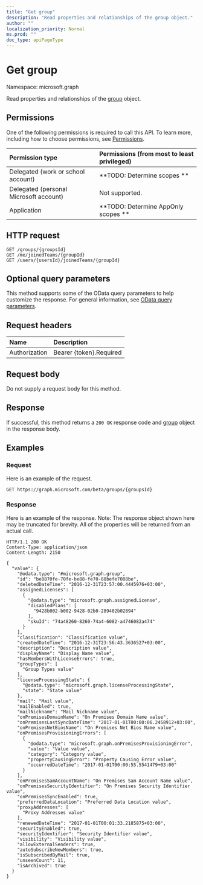 ```yaml
---
title: "Get group"
description: "Read properties and relationships of the group object."
author: ""
localization_priority: Normal
ms.prod: ""
doc_type: apiPageType
---
```


# Get group

Namespace: microsoft.graph

Read properties and relationships of the [group](../resources/group.md) object.

## Permissions
One of the following permissions is required to call this API. To learn more, including how to choose permissions, see [Permissions](/concepts/permissions-reference.md).

|Permission type|Permissions (from most to least privileged)|
|:---|:---|
|Delegated (work or school account)|**TODO: Determine scopes **|
|Delegated (personal Microsoft account)|Not supported.|
|Application|**TODO: Determine AppOnly scopes **|

## HTTP request
<!-- {
  "blockType": "ignored"
}
-->
``` http
GET /groups/{groupsId}
GET /me/joinedTeams/{groupId}
GET /users/{usersId}/joinedTeams/{groupId}
```

## Optional query parameters
This method supports some of the OData query parameters to help customize the response. For general information, see [OData query parameters](/graph/query-parameters).

## Request headers
|Name|Description|
|:---|:---|
|Authorization|Bearer {token}.Required|

## Request body
Do not supply a request body for this method.

## Response
If successful, this method returns a `200 OK` response code and [group](../resources/group.md) object in the response body.

## Examples

### Request
Here is an example of the request.
<!-- {
  "blockType": "request",
  "name": "get_group"
}
-->
``` http
GET https://graph.microsoft.com/beta/groups/{groupsId}
```

### Response
Here is an example of the response. Note: The response object shown here may be truncated for brevity. All of the properties will be returned from an actual call.
<!-- {
  "blockType": "response",
  "truncated": true,
  "@odata.type": "microsoft.graph.group"
}
-->
``` http
HTTP/1.1 200 OK
Content-Type: application/json
Content-Length: 2150

{
  "value": {
    "@odata.type": "#microsoft.graph.group",
    "id": "be8870fe-70fe-be88-fe70-88befe7088be",
    "deletedDateTime": "2016-12-31T23:57:00.4445976+03:00",
    "assignedLicenses": [
      {
        "@odata.type": "microsoft.graph.assignedLicense",
        "disabledPlans": [
          "9428b002-b002-9428-02b0-289402b02894"
        ],
        "skuId": "74a48260-8260-74a4-6082-a4746082a474"
      }
    ],
    "classification": "Classification value",
    "createdDateTime": "2016-12-31T23:56:43.3636527+03:00",
    "description": "Description value",
    "displayName": "Display Name value",
    "hasMembersWithLicenseErrors": true,
    "groupTypes": [
      "Group Types value"
    ],
    "licenseProcessingState": {
      "@odata.type": "microsoft.graph.licenseProcessingState",
      "state": "State value"
    },
    "mail": "Mail value",
    "mailEnabled": true,
    "mailNickname": "Mail Nickname value",
    "onPremisesDomainName": "On Premises Domain Name value",
    "onPremisesLastSyncDateTime": "2017-01-01T00:00:06.2458912+03:00",
    "onPremisesNetBiosName": "On Premises Net Bios Name value",
    "onPremisesProvisioningErrors": [
      {
        "@odata.type": "microsoft.graph.onPremisesProvisioningError",
        "value": "Value value",
        "category": "Category value",
        "propertyCausingError": "Property Causing Error value",
        "occurredDateTime": "2017-01-01T00:00:55.5541479+03:00"
      }
    ],
    "onPremisesSamAccountName": "On Premises Sam Account Name value",
    "onPremisesSecurityIdentifier": "On Premises Security Identifier value",
    "onPremisesSyncEnabled": true,
    "preferredDataLocation": "Preferred Data Location value",
    "proxyAddresses": [
      "Proxy Addresses value"
    ],
    "renewedDateTime": "2017-01-01T00:01:33.2185875+03:00",
    "securityEnabled": true,
    "securityIdentifier": "Security Identifier value",
    "visibility": "Visibility value",
    "allowExternalSenders": true,
    "autoSubscribeNewMembers": true,
    "isSubscribedByMail": true,
    "unseenCount": 11,
    "isArchived": true
  }
}
```


